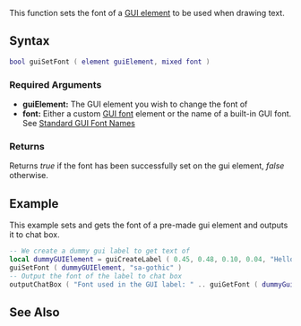 This function sets the font of a [GUI element](/docs/gui_widgets.md "wikilink") to be used when drawing text.

Syntax
------

``` lua
bool guiSetFont ( element guiElement, mixed font )
```

### Required Arguments

-   **guiElement:** The GUI element you wish to change the font of
-   **font:** Either a custom [GUI font](/docs/gui_font.md "wikilink") element or the name of a built-in GUI font. See [Standard GUI Font Names](/Standard_GUI_Font_Names.md "wikilink")

### Returns

Returns *true* if the font has been successfully set on the gui element, *false* otherwise.

Example
-------

This example sets and gets the font of a pre-made gui element and outputs it to chat box.

``` lua
-- We create a dummy gui label to get text of
local dummyGUIElement = guiCreateLabel ( 0.45, 0.48, 0.10, 0.04, "Hello world", true )
guiSetFont ( dummyGUIElement, "sa-gothic" )
-- Output the font of the label to chat box
outputChatBox ( "Font used in the GUI label: " .. guiGetFont ( dummyGuiElement ) )
```

See Also
--------

